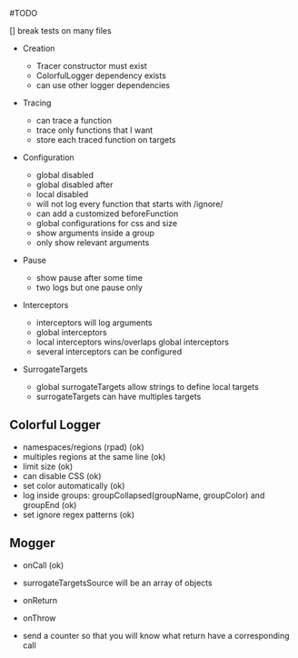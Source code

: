 #TODO

[] break tests on many files

 * Creation
    + Tracer constructor must exist
    + ColorfulLogger dependency exists
    + can use other logger dependencies

 * Tracing
    + can trace a function
    + trace only functions that I want
    + store each traced function on targets

 * Configuration
    + global disabled
    + global disabled after
    + local disabled
    + will not log every function that starts with /ignore/
    + can add a customized beforeFunction
    + global configurations for css and size
    + show arguments inside a group
    + only show relevant arguments

 * Pause
    + show pause after some time
    + two logs but one pause only

 * Interceptors
    + interceptors will log arguments
    + global interceptors
    + local interceptors wins/overlaps global interceptors
    + several interceptors can be configured

 * SurrogateTargets
    + global surrogateTargets allow strings to define local targets
    + surrogateTargets can have multiples targets

## Colorful Logger
 + namespaces/regions (rpad) (ok)
 + multiples regions at the same line (ok)
 + limit size (ok)
 + can disable CSS (ok)
 + set color automatically (ok)
 + log inside groups: groupCollapsed(groupName, groupColor) and groupEnd (ok)
 + set ignore regex patterns (ok)

## Mogger
 + onCall (ok)
 + surrogateTargetsSource will be an array of objects


 + onReturn
 + onThrow
 + send a counter so that you will know what return have a corresponding call
